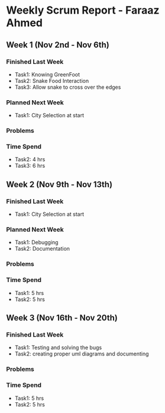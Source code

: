 # Weekly Scrum Report - Faraaz Ahmed

## Week 1 (Nov 2nd - Nov 6th)

### Finished Last Week 
- Task1: Knowing GreenFoot
- Task2: Snake Food Interaction
- Task3: Allow snake to cross over the edges

### Planned Next Week 
- Task1: City Selection at start

### Problems 

### Time Spend


- Task2: 4 hrs
- Task3: 6 hrs

## Week 2 (Nov 9th - Nov 13th)

### Finished Last Week 
- Task1: City Selection at start


### Planned Next Week 
- Task1: Debugging
- Task2: Documentation

### Problems

### Time Spend

- Task1: 5 hrs
- Task2: 5 hrs


## Week 3 (Nov 16th - Nov 20th)

### Finished Last Week 
- Task1: Testing and solving the bugs
- Task2: creating proper uml diagrams and documenting



### Problems

### Time Spend
- Task1: 5 hrs
- Task2: 5 hrs

